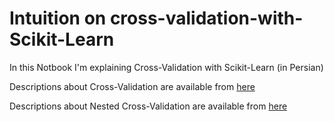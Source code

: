 # Intuition on cross-validation-with-Scikit-Learn

In this Notbook I'm explaining Cross-Validation with Scikit-Learn (in Persian)

Descriptions about Cross-Validation are available from [here](https://virgool.io/@DataJr/%D8%A2%D8%B4%D9%86%D8%A7%DB%8C%DB%8C-%D8%A8%D8%A7-cross-validation-%D8%AF%D8%B1-sklearn-wndk12xxcoiv)

Descriptions about Nested Cross-Validation are available from [here](https://virgool.io/@DataJr/%D8%A7%D8%B9%D8%AA%D8%A8%D8%A7%D8%B1%D8%B3%D9%86%D8%AC%DB%8C-%D9%85%D8%AA%D9%82%D8%A7%D8%A8%D9%84-%D8%AA%D9%88-%D8%AF%D8%B1-%D8%AA%D9%88-nested-cross-validation-%D8%AF%D8%B1-sklearn-nxu4jwffmpch)
